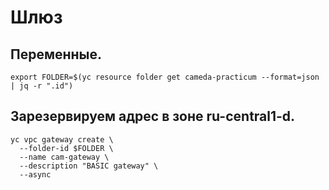 # Шлюз

## Переменные.
```
export FOLDER=$(yc resource folder get cameda-practicum --format=json | jq -r ".id")
```

## Зарезервируем адрес в зоне ru-central1-d.
```
yc vpc gateway create \
  --folder-id $FOLDER \
  --name cam-gateway \
  --description "BASIC gateway" \
  --async 
```

